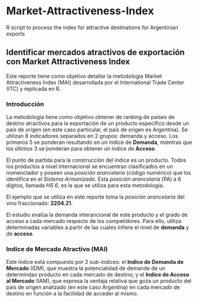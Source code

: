 # Market-Attractiveness-Index
R script to process the index for attractive destinations for Argentinian exports


## Identificar mercados atractivos de exportación con Market Attractiveness Index

Este reporte tiene como objetivo detallar la metodología Market Attractiveness Index (MAI) desarrollada por el International Trade Center (ITC) y replicada en R.

### Introducción
La metodología tiene como objetivo obtener de ranking de países de destino atractivos para la exportación de un producto específico desde un país de origen (en este caso particular, el país de origen es Argentina). Se utilizan 8 indicadores separados en 2 grupos: demanda y acceso. Los primeros 5 se ponderan resultando en un índice de **Demanda**, mientras que los últimos 3 se ponderan para obtener un índice de **Acceso**.

El punto de partida para la construcción del índice es un producto. Todos los productos a nivel internacional se encuentran clasificados en un nomenclador y poseen una _posición arancelaria_ (código numérico) que los identifica en el _Sistema Armonizado_. Esta _posición arancelaria_ (PA) a 6 dígitos, llamada _HS 6_, es la que se utiliza para esta metodología.

El ejemplo que se utiliza en este reporte toma la _posición arancelaria_ del vino fraccionado: **2204.21**.

El estudio evalúa la demanda interancional de este producto y el grado de acceso a cada mercado respecto de los competidores. Para ello, utiliza determinadas variables a partir de las cuales infiere el nivel de **demanda** y de **acceso**.

### Indice de Mercado Atractivo (MAI)
Este índice está compuesto por 2 sub-índices: el **Indice de Demanda de Mercado** (IDM), que muestra la potencialidad de demande de un determindao producto en cada mercado de destino; y el **Indice de Acceso al Mercado** (IAM), que expresa la ventaja relativa que goza un producto del país de origen analizado (en este caso Argentina) en cada mercado de destino en función a la facilidad de acceder al mismo.
